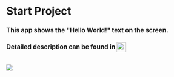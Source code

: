 # Start Project
<h3> This app shows the "Hello World!" text on the screen. </h3>
<h3> Detailed description can be found in  <a href="https://ordem.notion.site/Start-project-2ddc24ef4845443989e77f1838b33b35"> <img height="25" align=absmiddle src="https://img.shields.io/badge/Notion-%23000000.svg?style=for-the-badge&logo=notion&logoColor=white" alt="ordem-yoo" /></a>
</h3>
<br>
<img src="notion://www.notion.so/image/https%3A%2F%2Fs3-us-west-2.amazonaws.com%2Fsecure.notion-static.com%2F45e65203-65d4-4309-8155-7edc8fe1bc27%2FUntitled.png?table=block&id=c8706272-bbc9-47cd-bf1c-f4bb7ca1e1a4&spaceId=7b46b6b5-562e-439b-b7f3-61236b864190&width=2000&userId=382a3cee-708b-46ca-8500-27698703a04f&cache=v2">

